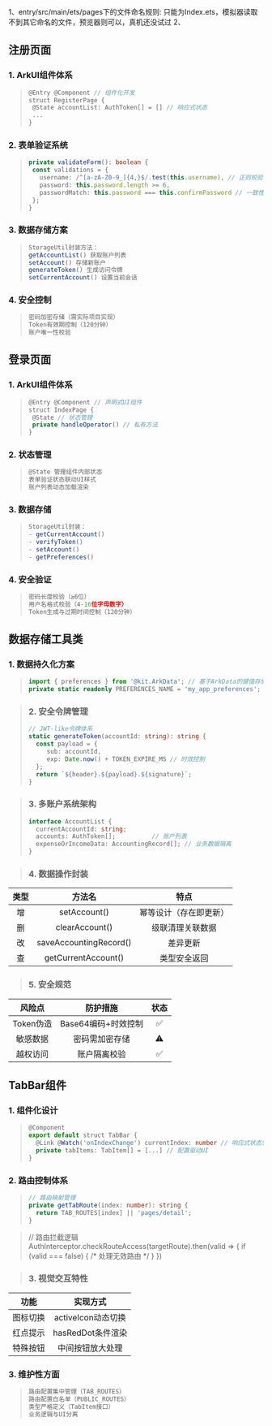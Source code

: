 1、entry/src/main/ets/pages下的文件命名规则: 只能为Index.ets，模拟器读取不到其它命名的文件，预览器则可以，真机还没试过
2、

## 注册页面

### 1. ArkUI组件体系

> ```typescript
> @Entry @Component // 组件化开发
> struct RegisterPage {
>  @State accountList: AuthToken[] = [] // 响应式状态
>  ...
> }

### 2. 表单验证系统

> ```typescript
> private validateForm(): boolean {
>  const validations = {
>    username: /^[a-zA-Z0-9_]{4,}$/.test(this.username), // 正则校验
>    password: this.password.length >= 6,
>    passwordMatch: this.password === this.confirmPassword // 一致性校验
>  };
> }

### 3. 数据存储方案

> ``` typescript
> StorageUtil封装方法：
> getAccountList() 获取账户列表
> setAccount() 存储新账户
> generateToken() 生成访问令牌
> setCurrentAccount() 设置当前会话

### 4. 安全控制

> ``` typescript
> 密码加密存储（需实际项目实现）
> Token有效期控制（120分钟）
> 账户唯一性校验

## 登录页面

### 1. ArkUI组件体系

> ```typescript
> @Entry @Component // 声明式UI组件
> struct IndexPage {
>  @State // 状态管理
>  private handleOperator() // 私有方法
> }


### 2. 状态管理

> ```typescript
> @State 管理组件内部状态
> 表单验证状态联动UI样式
> 账户列表动态加载渲染

### 3. 数据存储

> ```typescript
> StorageUtil封装：
> - getCurrentAccount()
> - verifyToken()
> - setAccount()
> - getPreferences()


### 4. 安全验证

> ```typescript
> 密码长度校验（≥6位）
> 用户名格式校验（4-16位字母数字）
> Token生成与过期时间控制（120分钟）



## 数据存储工具类

### 1. 数据持久化方案
> ```typescript
> import { preferences } from '@kit.ArkData'; // 基于ArkData的键值存储
> private static readonly PREFERENCES_NAME = 'my_app_preferences'; // 命名空间隔离


> ### 2. 安全令牌管理
> ```typescript
> // JWT-like令牌体系
> static generateToken(accountId: string): string {
>   const payload = {
>      sub: accountId,
>      exp: Date.now() + TOKEN_EXPIRE_MS // 时效控制
>   };
>   return `${header}.${payload}.${signature}`;
> }

> ### 3. 多账户系统架构
> ```typescript
> interface AccountList {
>   currentAccountId: string;
>   accounts: AuthToken[];          // 账户列表
>   expenseOrIncomeData: AccountingRecord[]; // 业务数据隔离
> }


> ### 4. 数据操作封装
| 类型  |           方法名           |      特点      |
|:---:|:-----------------------:|:------------:|
|  增  |      setAccount()       | 幂等设计（存在即更新）  |
|  删  |     clearAccount()      |   级联清理关联数据   |
|  改  | saveAccountingRecord()  |     差异更新     |
|  查  |   getCurrentAccount()   |    类型安全返回    |


> ### 5. 安全规范
 
|      风险点      |              防护措施               | 状态 |
|:-------------:|:-------------------------------:|:--:|
|    Token伪造    |          Base64编码+时效控制          |  &#x2705;  |
|     敏感数据      |                密码需加密存储                 | &#x26a0;   |
|     越权访问      |             账户隔离校验              |  &#x2705;  |



## TabBar组件

### 1. 组件化设计
> ```typescript
> @Component
> export default struct TabBar {
>   @Link @Watch('onIndexChange') currentIndex: number // 响应式状态管理
>   private tabItems: TabItem[] = [...] // 配置驱动UI
> }


### 2. 路由控制体系
> ```typescript
> // 路由映射管理
> private getTabRoute(index: number): string {
>   return TAB_ROUTES[index] || 'pages/detail';
> }

> // 路由拦截逻辑
> AuthInterceptor.checkRouteAccess(targetRoute).then(valid => {
>   if (valid === false) { /* 处理无效路由 */ }
> })

> ### 3. 视觉交互特性
|    功能     |          实现方式          |
|:---------:|:----------------------:|
|   图标切换    |            activeIcon动态切换            |
|   红点提示    |     hasRedDot条件渲染     |
|   特殊按钮    | 中间按钮放大处理 |


### 3. 维护性方面
> ```typescript 
> 路由配置集中管理（TAB_ROUTES）
> 路由配置白名单（PUBLIC_ROUTES）
> 类型严格定义（TabItem接口）
> 业务逻辑与UI分离
